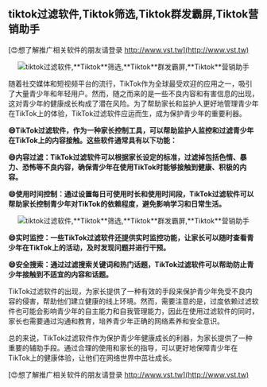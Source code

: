 ## **tiktok过滤软件,**Tiktok**筛选,**Tiktok**群发霸屏,**Tiktok**营销助手**

[😍想了解推广相关软件的朋友请登录 http://www.vst.tw](http://www.vst.tw)

 <center><img src="https://vst.tw/MP4/tuiguang/png/5.png" alt="tiktok过滤软件,**Tiktok**筛选,**Tiktok**群发霸屏,**Tiktok**营销助手"></center>

随着社交媒体和短视频平台的流行，TikTok作为全球最受欢迎的应用之一，吸引了大量青少年和年轻用户。然而，随之而来的是一些不良内容和有害信息的出现，这对青少年的健康成长构成了潜在风险。为了帮助家长和监护人更好地管理青少年在TikTok上的体验，TikTok过滤软件应运而生，成为保护青少年的重要利器。

**😄TikTok过滤软件，作为一种家长控制工具，可以帮助监护人监控和过滤青少年在TikTok上的内容接触。这些软件通常具有以下功能：**

**😄内容过滤：TikTok过滤软件可以根据家长设定的标准，过滤掉包括色情、暴力、恐怖等不良内容，确保青少年在使用TikTok时能够接触到健康、积极的内容。**

**😄使用时间控制：通过设置每日可使用时长和使用时间段，TikTok过滤软件可以帮助家长控制青少年对TikTok的依赖程度，避免影响学习和日常生活。**

 <center><img src="https://vst.tw/MP4/tuiguang/png/3.png" alt="tiktok过滤软件,**Tiktok**筛选,**Tiktok**群发霸屏,**Tiktok**营销助手"></center>

**😄实时监控：一些TikTok过滤软件还提供实时监控功能，让家长可以随时查看青少年在TikTok上的活动，及时发现问题并进行干预。**

**😄安全搜索：通过过滤搜索关键词和热门话题，TikTok过滤软件可以帮助防止青少年接触到不适宜的内容和话题。**

TikTok过滤软件的出现，为家长提供了一种有效的手段来保护青少年免受不良内容的侵害，帮助他们建立健康的线上环境。然而，需要注意的是，过度依赖过滤软件也可能会影响青少年的自主能力和自我管理能力，因此在使用过滤软件的同时，家长也需要通过沟通和教育，培养青少年正确的网络素养和安全意识。

总的来说，TikTok过滤软件作为保护青少年健康成长的利器，为家长提供了一种重要的辅助手段。通过合理的使用和家长的指导，可以更好地保障青少年在TikTok上的健康体验，让他们在网络世界中茁壮成长。

[😍想了解推广相关软件的朋友请登录 http://www.vst.tw](http://www.vst.tw)



